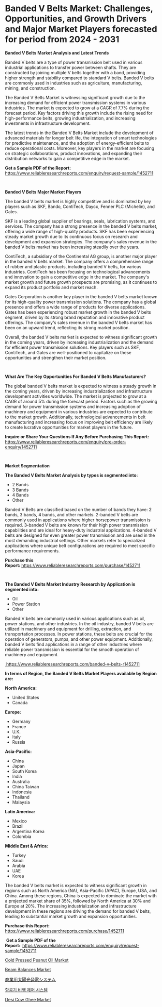 <p><h1>Banded V Belts Market: Challenges, Opportunities, and Growth Drivers and Major Market Players forecasted for period from 2024 - 2031</h1></p><p><strong>Banded V Belts Market Analysis and Latest Trends</strong></p>
<p><p>Banded V belts are a type of power transmission belt used in various industrial applications to transfer power between shafts. They are constructed by joining multiple V belts together with a band, providing higher strength and stability compared to standard V belts. Banded V belts are commonly used in industries such as agriculture, manufacturing, mining, and construction.</p><p>The Banded V Belts Market is witnessing significant growth due to the increasing demand for efficient power transmission systems in various industries. The market is expected to grow at a CAGR of 7.7% during the forecast period. Key factors driving this growth include the rising need for high-performance belts, growing industrialization, and increasing investments in infrastructure development.</p><p>The latest trends in the Banded V Belts Market include the development of advanced materials for longer belt life, the integration of smart technologies for predictive maintenance, and the adoption of energy-efficient belts to reduce operational costs. Moreover, key players in the market are focusing on strategic collaborations, product innovations, and expanding their distribution networks to gain a competitive edge in the market.</p></p>
<p><strong>Get a Sample PDF of the Report:&nbsp;</strong> <a href="https://www.reliableresearchreports.com/enquiry/request-sample/1452711">https://www.reliableresearchreports.com/enquiry/request-sample/1452711</a></p>
<p>&nbsp;</p>
<p><strong>Banded V Belts Major Market Players</strong></p>
<p><p>The banded V belts market is highly competitive and is dominated by key players such as SKF, Bando, ContiTech, Dayco, Fenner PLC (Michelin), and Gates. </p><p>SKF is a leading global supplier of bearings, seals, lubrication systems, and services. The company has a strong presence in the banded V belts market, offering a wide range of high-quality products. SKF has been experiencing steady market growth due to its continuous focus on research and development and expansion strategies. The company's sales revenue in the banded V belts market has been increasing steadily over the years.</p><p>ContiTech, a subsidiary of the Continental AG group, is another major player in the banded V belts market. The company offers a comprehensive range of rubber and plastic products, including banded V belts, for various industries. ContiTech has been focusing on technological advancements and innovation to gain a competitive edge in the market. The company's market growth and future growth prospects are promising, as it continues to expand its product portfolio and market reach.</p><p>Gates Corporation is another key player in the banded V belts market known for its high-quality power transmission solutions. The company has a global presence and offers a wide range of products for diverse applications. Gates has been experiencing robust market growth in the banded V belts segment, driven by its strong brand reputation and innovative product offerings. The company's sales revenue in the banded V belts market has been on an upward trend, reflecting its strong market position.</p><p>Overall, the banded V belts market is expected to witness significant growth in the coming years, driven by increasing industrialization and the demand for efficient power transmission solutions. Key players such as SKF, ContiTech, and Gates are well-positioned to capitalize on these opportunities and strengthen their market position.</p></p>
<p>&nbsp;</p>
<p><strong>What Are The Key Opportunities For Banded V Belts Manufacturers?</strong></p>
<p><p>The global banded V belts market is expected to witness a steady growth in the coming years, driven by increasing industrialization and infrastructure development activities worldwide. The market is projected to grow at a CAGR of around 5% during the forecast period. Factors such as the growing demand for power transmission systems and increasing adoption of machinery and equipment in various industries are expected to contribute to the market growth. Additionally, technological advancements in belt manufacturing and increasing focus on improving belt efficiency are likely to create lucrative opportunities for market players in the future.</p></p>
<p><strong>Inquire or Share Your Questions If Any Before Purchasing This Report:</strong> <a href="https://www.reliableresearchreports.com/enquiry/pre-order-enquiry/1452711">https://www.reliableresearchreports.com/enquiry/pre-order-enquiry/1452711</a></p>
<p>&nbsp;</p>
<p><strong>Market Segmentation</strong></p>
<p><strong>The Banded V Belts Market Analysis by types is segmented into:</strong></p>
<p><ul><li>2 Bands</li><li>3 Bands</li><li>4 Bands</li><li>Other</li></ul></p>
<p><p>Banded V Belts are classified based on the number of bands they have: 2 bands, 3 bands, 4 bands, and other markets. 2-banded V belts are commonly used in applications where higher horsepower transmission is required. 3-banded V belts are known for their high power transmission capabilities and are ideal for heavy-duty industrial applications. 4-banded V belts are designed for even greater power transmission and are used in the most demanding industrial settings. Other markets refer to specialized applications where unique belt configurations are required to meet specific performance requirements.</p></p>
<p><strong>Purchase this Report:&nbsp;</strong><a href="https://www.reliableresearchreports.com/purchase/1452711">https://www.reliableresearchreports.com/purchase/1452711</a></p>
<p>&nbsp;</p>
<p><strong>The Banded V Belts Market Industry Research by Application is segmented into:</strong></p>
<p><ul><li>Oil</li><li>Power Station</li><li>Other</li></ul></p>
<p><p>Banded V belts are commonly used in various applications such as oil, power stations, and other industries. In the oil industry, banded V belts are utilized in machinery and equipment for drilling, extraction, and transportation processes. In power stations, these belts are crucial for the operation of generators, pumps, and other power equipment. Additionally, banded V belts find applications in a range of other industries where reliable power transmission is essential for the smooth operation of machinery and equipment.</p></p>
<p><a href="https://www.reliableresearchreports.com/banded-v-belts-r1452711">&nbsp;https://www.reliableresearchreports.com/banded-v-belts-r1452711</a></p>
<p><strong>In terms of Region, the Banded V Belts Market Players available by Region are:</strong></p>
<p>
    <p> <strong> North America: </strong>
        <ul>
            <li>United States</li>
            <li>Canada</li>
        </ul>
        </p> 
    <p> <strong> Europe: </strong>
        <ul>
            <li>Germany</li>
            <li>France</li>
            <li>U.K.</li>
            <li>Italy</li>
            <li>Russia</li>
        </ul>
        </p> 
    <p> <strong> Asia-Pacific: </strong>
        <ul>
            <li>China</li>
            <li>Japan</li>
            <li>South Korea</li>
            <li>India</li>
            <li>Australia</li>
            <li>China Taiwan</li>
            <li>Indonesia</li>
            <li>Thailand</li>
            <li>Malaysia</li>
        </ul>
        </p> 
    <p> <strong> Latin America: </strong>
        <ul>
            <li>Mexico</li>
            <li>Brazil</li>
            <li>Argentina Korea</li>
            <li>Colombia</li>
        </ul>
        </p> 
    <p> <strong> Middle East & Africa: </strong>
        <ul>
            <li>Turkey</li>
            <li>Saudi</li>
            <li>Arabia</li>
            <li>UAE</li>
            <li>Korea</li>
        </ul>
    </p>
    </p>
<p><p>The banded V belts market is expected to witness significant growth in regions such as North America (NA), Asia-Pacific (APAC), Europe, USA, and China. Among these regions, China is expected to dominate the market with a projected market share of 35%, followed by North America at 30% and Europe at 20%. The increasing industrialization and infrastructure development in these regions are driving the demand for banded V belts, leading to substantial market growth and expansion opportunities.</p></p>
<p><strong>Purchase this Report: </strong><a href="https://www.reliableresearchreports.com/purchase/1452711">https://www.reliableresearchreports.com/purchase/1452711</a></p>
<p>&nbsp;<strong>Get a Sample PDF of the Report:&nbsp;&nbsp;</strong><a href="https://www.reliableresearchreports.com/enquiry/request-sample/1452711">https://www.reliableresearchreports.com/enquiry/request-sample/1452711</a></p>
<p><strong></strong></p>
<p><p><a href="https://issuu.com/reportprime-2/docs/cold-pressed-peanut-oil-market-size-2030.pptx">Cold Pressed Peanut Oil Market</a></p><p><a href="https://github.com/Chiragrp22/Market-Research-Report-List-4/blob/main/beam-balances-market.md">Beam Balances Market</a></p><p><a href="https://github.com/vtbvgl20191192/Market-Research-Report-List-1/blob/main/280084038865.md">商業用太陽光発電システム</a></p><p><a href="https://github.com/TrevorKruvalis5678/Market-Research-Report-List-1/blob/main/843341135672.md">항공기 비행 제어 시스템</a></p><p><a href="https://issuu.com/reportprime-2/docs/desi-cow-ghee-market-size-2030.pptx">Desi Cow Ghee Market</a></p></p>